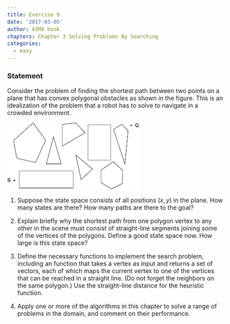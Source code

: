 ```yaml
---
title: Exercise 9
date: '2017-03-05'
author: AIMA book
chapters: Chapter 3 Solving Problems By Searching
categories:
  - easy
---
```


### Statement

Consider the problem of finding the shortest
path between two points on a plane that has convex polygonal obstacles
as shown in the figure. This is an idealization of the problem that a robot has
to solve to navigate in a crowded environment.

[<img src="https://raw.githubusercontent.com/Yefri97/aima-exercise-test/master/figure3-31.png" style="" alt="Figure 3.31" />](https://github.com/yihui/hugo-xmin)

1.  Suppose the state space consists of all positions $(x,y)$ in
    the plane. How many states are there? How many paths are there to
    the goal?

2.  Explain briefly why the shortest path from one polygon vertex to any
    other in the scene must consist of straight-line segments joining
    some of the vertices of the polygons. Define a good state space now.
    How large is this state space?

3.  Define the necessary functions to implement the search problem,
    including an function that takes a vertex as input and returns a set
    of vectors, each of which maps the current vertex to one of the
    vertices that can be reached in a straight line. (Do not forget the
    neighbors on the same polygon.) Use the straight-line distance for
    the heuristic function.

4.  Apply one or more of the algorithms in this chapter to solve a range
    of problems in the domain, and comment on their performance.
